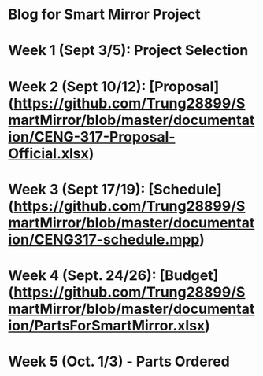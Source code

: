 # Blog for Smart Mirror Project
# Week 1 (Sept 3/5): Project Selection
# Week 2 (Sept 10/12): [Proposal] (https://github.com/Trung28899/SmartMirror/blob/master/documentation/CENG-317-Proposal-Official.xlsx)
# Week 3 (Sept 17/19): [Schedule] (https://github.com/Trung28899/SmartMirror/blob/master/documentation/CENG317-schedule.mpp)
# Week 4 (Sept. 24/26): [Budget] (https://github.com/Trung28899/SmartMirror/blob/master/documentation/PartsForSmartMirror.xlsx)
# Week 5 (Oct. 1/3) - Parts Ordered
